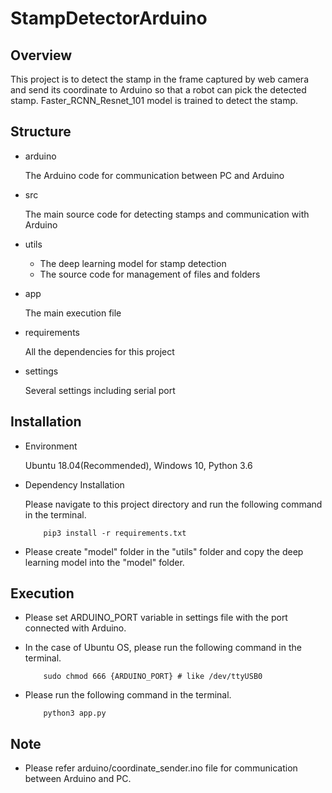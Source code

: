 # StampDetectorArduino

## Overview

This project is to detect the stamp in the frame captured by web camera and send its coordinate to Arduino so that 
a robot can pick the detected stamp. Faster_RCNN_Resnet_101 model is trained to detect the stamp.

## Structure

- arduino

    The Arduino code for communication between PC and Arduino

- src

    The main source code for detecting stamps and communication with Arduino
    
- utils

    * The deep learning model for stamp detection
    * The source code for management of files and folders

- app

    The main execution file
    
- requirements

    All the dependencies for this project
    
- settings

    Several settings including serial port
    
## Installation

- Environment

    Ubuntu 18.04(Recommended), Windows 10, Python 3.6

- Dependency Installation

    Please navigate to this project directory and run the following command in the terminal.
    ```
        pip3 install -r requirements.txt
    ```

- Please create "model" folder in the "utils" folder and copy the deep learning model into the "model" folder.

## Execution

- Please set ARDUINO_PORT variable in settings file with the port connected with Arduino.

- In the case of Ubuntu OS, please run the following command in the terminal.

    ```
        sudo chmod 666 {ARDUINO_PORT} # like /dev/ttyUSB0
    ```

- Please run the following command in the terminal.

    ```
        python3 app.py
    ```

## Note

- Please refer arduino/coordinate_sender.ino file for communication between Arduino and PC.

